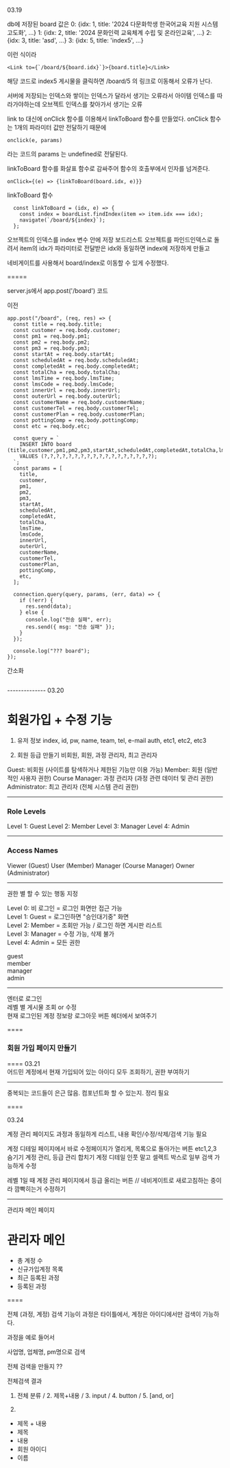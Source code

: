 03.19

db에 저장된 board 값은
0: {idx: 1, title: '2024 다문화학생 한국어교육 지원 시스템 고도화', …}
1: {idx: 2, title: '2024 문화인력 교육체계 수립 및 온라인교육', …}
2: {idx: 3, title: 'asd', …}
3: {idx: 5, title: 'index5', …}

이런 식이라

```
<Link to={`/board/${board.idx}`}>{board.title}</Link>
```

해당 코드로 index5 게시물을 클릭하면
/board/5
의 링크로 이동해서 오류가 난다.

서버에 저장되는 인덱스와 쌓이는 인덱스가 달라서 생기는 오류라서
아이템 인덱스를 따라가야하는데 오브젝트 인덱스를 찾아가서 생기는 오류

link to 대신에 onClick 함수를 이용해서 linkToBoard 함수를 만들었다.
onClick 함수는 1개의 파라미터 값만 전달하기 때문에

```
onclick(e, params)
```

라는 코드의 params 는 undefined로 전달된다.

linkToBoard 함수를 화살표 함수로 감싸주어 함수의 호출부에서 인자를 넘겨준다.

```
onClick={(e) => {linkToBoard(board.idx, e)}}
```

linkToBoard 함수

```
  const linkToBoard = (idx, e) => {
    const index = boardList.findIndex(item => item.idx === idx);
    navigate(`/board/${index}`);
  };
```

오브젝트의 인덱스를 index 변수 안에 저장
보드리스트 오브젝트를 파인드인덱스로 돌려서 item의 idx가 파라미터로 전달받은 idx와 동일하면 index에 저장하게 만들고

네비게이트를 사용해서 board/index로 이동할 수 있게 수정했다.

=====

server.js에서 app.post('/board') 코드

이전
```
app.post("/board", (req, res) => {
  const title = req.body.title;
  const customer = req.body.customer;
  const pm1 = req.body.pm1;
  const pm2 = req.body.pm2;
  const pm3 = req.body.pm3;
  const startAt = req.body.startAt;
  const scheduledAt = req.body.scheduledAt;
  const completedAt = req.body.completedAt;
  const totalCha = req.body.totalCha;
  const lmsTime = req.body.lmsTime;
  const lmsCode = req.body.lmsCode;
  const innerUrl = req.body.innerUrl;
  const outerUrl = req.body.outerUrl;
  const customerName = req.body.customerName;
  const customerTel = req.body.customerTel;
  const customerPlan = req.body.customerPlan;
  const pottingComp = req.body.pottingComp;
  const etc = req.body.etc;

  const query = `
    INSERT INTO board (title,customer,pm1,pm2,pm3,startAt,scheduledAt,completedAt,totalCha,lmsTime,lmsCode,innerUrl,outerUrl,customerName,customerTel,customerPlan,pottingComp,etc)
    VALUES (?,?,?,?,?,?,?,?,?,?,?,?,?,?,?,?,?,?);
  `;
  const params = [
    title,
    customer,
    pm1,
    pm2,
    pm3,
    startAt,
    scheduledAt,
    completedAt,
    totalCha,
    lmsTime,
    lmsCode,
    innerUrl,
    outerUrl,
    customerName,
    customerTel,
    customerPlan,
    pottingComp,
    etc,
  ];

  connection.query(query, params, (err, data) => {
    if (!err) {
      res.send(data);
    } else {
      console.log("전송 실패", err);
      res.send({ msg: "전송 실패" });
    }
  });

  console.log("??? board");
});
```

간소화
```

```



-------------- 03.20

# 회원가입 + 수정 기능

1. 유저 정보
index, id, pw, name, team, tel, e-mail auth, etc1, etc2, etc3

2. 회원 등급 만들기
비회원, 회원, 과정 관리자, 최고 관리자


Guest: 비회원 (사이트를 탐색하거나 제한된 기능만 이용 가능)
Member: 회원 (일반적인 사용자 권한)
Course Manager: 과정 관리자 (과정 관련 데이터 및 관리 권한)
Administrator: 최고 관리자 (전체 시스템 관리 권한)


---
### Role Levels
Level 1: Guest
Level 2: Member
Level 3: Manager
Level 4: Admin

---
### Access Names
Viewer (Guest)
User (Member)
Manager (Course Manager)
Owner (Administrator)


----

권한 별 할 수 있는 행동 지정

Level 0: 비 로그인 = 로그인 화면만 접근 가능   
Level 1: Guest = 로그인하면 "승인대기중" 화면   
Level 2: Member = 조회만 가능 / 로그인 하면 게시판 리스트   
Level 3: Manager = 수정 가능, 삭제 불가   
Level 4: Admin = 모든 권한

guest   
member   
manager   
admin   

----
엔터로 로그인   
레벨 별 게시물 조회 or 수정   
현재 로그인된 계정 정보랑 로그아웃 버튼 헤더에서 보여주기


====
### 회원 가입 페이지 만들기


==== 
03.21   
어드민 계정에서 현재 가입되어 있는 아이디 모두 조회하기, 권한 부여하기

----

중복되는 코드들이 은근 많음. 컴포넌트화 할 수 있는지. 정리 필요



====

03.24

계정 관리 페이지도 과정과 동일하게 리스트, 내용 확인/수정/삭제/검색 기능 필요


계정 디테일 페이지에서 바로 수정페이지가 열리게, 목록으로 돌아가는 버튼
etc1,2,3 숨기기
계정 관리, 등급 관리 합치기
계정 디테일 인풋 말고 셀렉트 박스로
일부 검색 가능하게 수정

레벨 1일 때 계정 관리 페이지에서 등급 올리는 버튼 // 네비게이트로 새로고침하는 중이라 깜빡히는거 수정하기



----

관리자 메인 페이지

<h1>관리자 메인</h1>

- 총 계정 수
- 신규가입계정 목록
- 최근 등록된 과정   
- 등록된 과정


====

전체 (과정, 계정) 검색 기능이
과정은 타이틀에서, 계정은 아이디에서만 검색이 가능하다.

과정을 예로 들어서

사업명, 업체명, pm명으로 검색

전체 검색을 만들지 ??

전체검색 결과
1. 전체 분류 / 2. 제목+내용 / 3. input / 4. button / 5. [and, or]

2.
- 제목 + 내용
- 제목
- 내용
- 회원 아이디
- 이름
